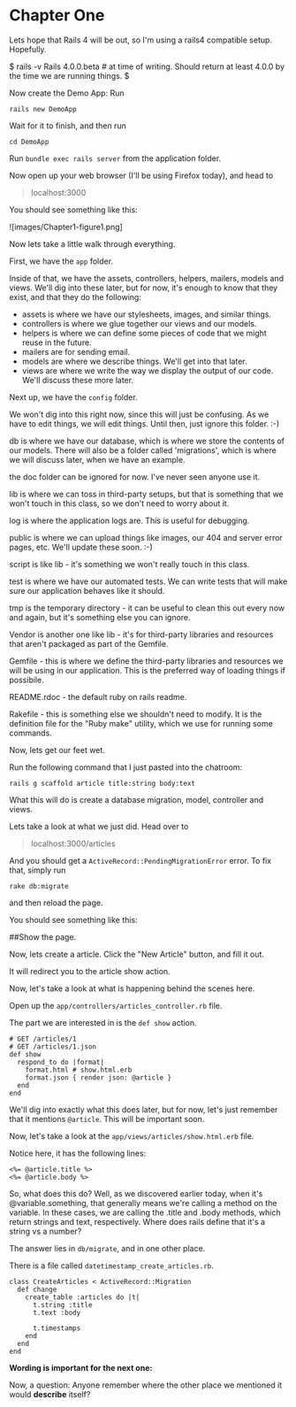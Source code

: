 # Chapter One

Lets hope that Rails 4 will be out, so I'm using a rails4 compatible setup. Hopefully.

   $ rails -v 
   Rails 4.0.0.beta # at time of writing. Should return at least 4.0.0 by the time we are running things.
   $



Now create the Demo App: Run 

    rails new DemoApp

Wait for it to finish, and then run

    cd DemoApp

Run `bundle exec rails server` from the application folder. 

Now open up your web browser (I'll be using Firefox today), and head to

> localhost:3000

You should see something like this:


![images/Chapter1-figure1.png]


Now lets take a little walk through everything.

First, we have the `app` folder.

Inside of that, we have the assets, controllers, helpers, mailers, models and views. We'll dig into these later, but for now, it's enough to know that they exist, and that they do the following:

- assets is where we have our stylesheets, images, and similar things. 
- controllers is where we glue together our views and our models.
- helpers is where we can define some pieces of code that we might reuse in the future.
- mailers are for sending email.
- models are where we describe things. We'll get into that later.
- views are where we write the way we display the output of our code. We'll discuss these more later.

Next up, we have the `config` folder.


We won't dig into this right now, since this will just be confusing. As we have to edit things, we will edit things. Until then, just ignore this folder. :-)

db is where we have our database, which is where we store the contents of our models. There will also be a folder called 'migrations', which is where we will discuss later, when we have an example.

the doc folder can be ignored for now. I've never seen anyone use it.

lib is where we can toss in third-party setups, but that is something that we won't touch in this class, so we don't need to worry about it.

log is where the application logs are. This is useful for debugging.

public is where we can upload things like images, our 404 and server error pages, etc. We'll update these soon. :-)

script is like lib - it's something we won't really touch in this class.

test is where we have our automated tests. We can write tests that will make sure our application behaves like it should.

tmp is the temporary directory - it can be useful to clean this out every now and again, but it's something else you can ignore.

Vendor is another one like lib - it's for third-party libraries and resources that aren't packaged as part of the Gemfile.

Gemfile - this is where we define the third-party libraries and resources we will be using in our application. This is the preferred way of loading things if possibile.

README.rdoc - the default ruby on rails readme.

Rakefile - this is something else we shouldn't need to modify. It is the definition file for the "Ruby make" utility, which we use for running some commands.

Now, lets get our feet wet.

Run the following command that I just pasted into the chatroom:

    rails g scaffold article title:string body:text

What this will do is create a database migration, model, controller and views. 

Lets take a look at what we just did. Head over to 

> localhost:3000/articles

And you should get a ` ActiveRecord::PendingMigrationError ` error. To fix that, simply run

    rake db:migrate

and then reload the page.

You should see something like this:

##Show the page.

Now, lets create a article. Click the "New Article" button, and fill it out.

It will redirect you to the article show action. 

Now, let's take a look at what is happening behind the scenes here.

Open up the `app/controllers/articles_controller.rb` file.

The part we are interested in is the `def show` action.

    # GET /articles/1
    # GET /articles/1.json
    def show
      respond_to do |format|
        format.html # show.html.erb
        format.json { render json: @article }
      end
    end



We'll dig into exactly what this does later, but for now, let's just remember that it mentions `@article`. This will be important soon.

Now, let's take a look at the `app/views/articles/show.html.erb` file.



Notice here, it has the following lines:
    
    <%= @article.title %>
    <%= @article.body %>


So, what does this do? Well, as we discovered earlier today, when it's @variable.something, that generally means we're calling a method on the variable. In these cases, we are calling the .title and .body methods, which return strings and text, respectively. Where does rails define that it's a string vs a number?


The answer lies in `db/migrate`, and in one other place.

There is a file called `datetimestamp_create_articles.rb`.

    class CreateArticles < ActiveRecord::Migration
      def change
        create_table :articles do |t|
          t.string :title
          t.text :body

          t.timestamps
        end
      end
    end


**Wording is important for the next one:**

Now, a question: Anyone remember where the other place we mentioned it would **describe** itself?  